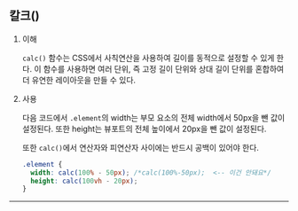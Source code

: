 ## 칼크()

1.  이해

    `calc()` 함수는 CSS에서 사칙연산을 사용하여 길이를 동적으로 설정할 수 있게 한다. 이 함수를 사용하면 여러 단위, 즉 고정 길이 단위와 상대 길이 단위를 혼합하여 더 유연한 레이아웃을 만들 수 있다.

2.  사용

    다음 코드에서 `.element`의 width는 부모 요소의 전체 width에서 50px을 뺀 값이 설정된다. 또한 height는 뷰포트의 전체 높이에서 20px을 뺀 값이 설정된다.

    또한 `calc()`에서 연산자와 피연산자 사이에는 반드시 공백이 있어야 한다.

    ```css
    .element {
      width: calc(100% - 50px); /*calc(100%-50px);  <-- 이건 안돼요*/
      height: calc(100vh - 20px);
    }
    ```

---

